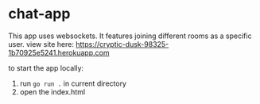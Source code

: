 # chat-app
This app uses websockets. It features joining different rooms as a specific user. 
view site here: https://cryptic-dusk-98325-1b70925e5241.herokuapp.com

to start the app locally: 
1. run ```go run .``` in current directory
2. open the index.html
